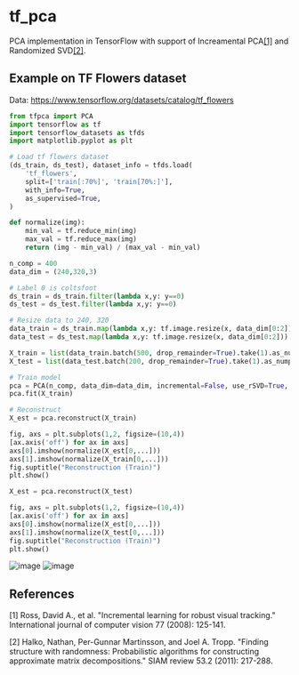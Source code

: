 # tf_pca
PCA implementation in TensorFlow with support of Increamental PCA[[1]](#1) and Randomized SVD[[2]](#2).

## Example on TF Flowers dataset 
Data: https://www.tensorflow.org/datasets/catalog/tf_flowers

```python
from tfpca import PCA
import tensorflow as tf
import tensorflow_datasets as tfds
import matplotlib.pyplot as plt

# Load tf flowers dataset
(ds_train, ds_test), dataset_info = tfds.load(
    'tf_flowers',
    split=['train[:70%]', 'train[70%:]'],
    with_info=True,
    as_supervised=True,
)

def normalize(img):
    min_val = tf.reduce_min(img)
    max_val = tf.reduce_max(img)
    return (img - min_val) / (max_val - min_val)

n_comp = 400
data_dim = (240,320,3)

# Label 0 is coltsfoot
ds_train = ds_train.filter(lambda x,y: y==0)
ds_test = ds_test.filter(lambda x,y: y==0)

# Resize data to 240, 320
data_train = ds_train.map(lambda x,y: tf.image.resize(x, data_dim[0:2]))
data_test = ds_test.map(lambda x,y: tf.image.resize(x, data_dim[0:2]))

X_train = list(data_train.batch(500, drop_remainder=True).take(1).as_numpy_iterator())[0]
X_test = list(data_test.batch(200, drop_remainder=True).take(1).as_numpy_iterator())[0]

# Train model
pca = PCA(n_comp, data_dim=data_dim, incremental=False, use_rSVD=True, p=10, q=1, dist= tf.random.normal)
pca.fit(X_train)

# Reconstruct
X_est = pca.reconstruct(X_train)

fig, axs = plt.subplots(1,2, figsize=(10,4))
[ax.axis('off') for ax in axs]
axs[0].imshow(normalize(X_est[0,...]))
axs[1].imshow(normalize(X_train[0,...]))
fig.suptitle("Reconstruction (Train)")
plt.show()

X_est = pca.reconstruct(X_test)

fig, axs = plt.subplots(1,2, figsize=(10,4))
[ax.axis('off') for ax in axs]
axs[0].imshow(normalize(X_est[0,...]))
axs[1].imshow(normalize(X_test[0,...]))
fig.suptitle("Reconstruction (Train)")
plt.show()
```
![image](https://github.com/ngunnar/tf_pca/assets/10964648/a5d04916-4061-4f4b-ba77-c458f56e6e33)
![image](https://github.com/ngunnar/tf_pca/assets/10964648/f6a722fa-a3a3-4136-8946-8269477ee43f)

## References
<a id="1">[1]</a> 
Ross, David A., et al. "Incremental learning for robust visual tracking." International journal of computer vision 77 (2008): 125-141.

<a id="2">[2]</a> 
Halko, Nathan, Per-Gunnar Martinsson, and Joel A. Tropp. "Finding structure with randomness: Probabilistic algorithms for constructing approximate matrix decompositions." SIAM review 53.2 (2011): 217-288.

